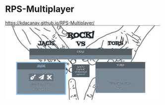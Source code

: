 # RPS-Multiplayer

https://kdacanay.github.io/RPS-Multiplayer/
<img src="assets/images/captureportfolioRPS.png" width = 500>


